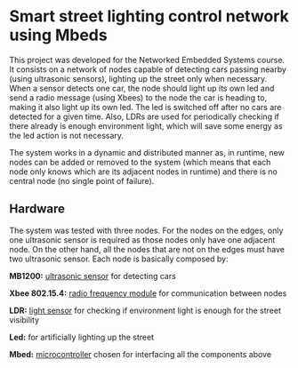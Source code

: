 # Smart street lighting control network using Mbeds

This project was developed for the Networked Embedded Systems course. It consists on a network of nodes capable of detecting cars passing nearby (using ultrasonic sensors), lighting up the street only when necessary. When a sensor detects one car, the node should light up its own led and send a radio message (using Xbees) to the node the car is heading to, making it also light up its own led. The led is switched off after no cars are detected for a given time. Also, LDRs are used for periodically checking if there already is enough environment light, which will save some energy as the led action is not necessary. 

The system works in a dynamic and distributed manner as, in runtime, new nodes can be added or removed to the system (which means that each node only knows which are its adjacent nodes in runtime) and there is no central node (no single point of failure). 

## Hardware

The system was tested with three nodes. For the nodes on the edges, only one ultrasonic sensor is required as those nodes only have one adjacent node. On the other hand, all the nodes that are not on the edges must have two ultrasonic sensor. Each node is basically composed by:

**MB1200:** [ultrasonic sensor](https://www.maxbotix.com/Ultrasonic_Sensors/MB1200.htm) for detecting cars 

**Xbee 802.15.4:** [radio frequency module](https://www.digi.com/products/embedded-systems/rf-modules/2-4-ghz-modules/xbee-802-15-4) for communication between nodes

**LDR:** [light sensor](https://uk.rs-online.com/web/c/displays-optoelectronics/optocouplers-photodetectors-photointerrupters/ldr-light-dependent-resistors/) for checking if environment light is enough for the street visibility

**Led:** for artificially lighting up the street

**Mbed:** [microcontroller](https://os.mbed.com/platforms/mbed-LPC1768/) chosen for interfacing all the components above



